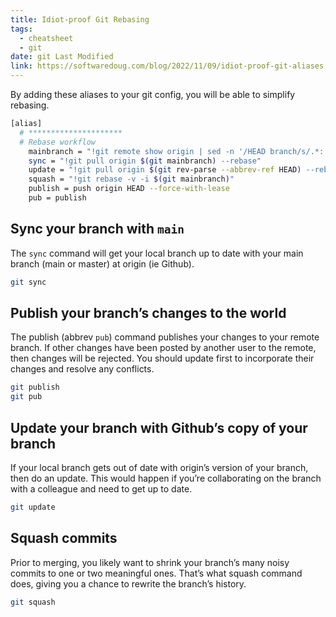 ```yaml
---
title: Idiot-proof Git Rebasing
tags:
  - cheatsheet
  - git
date: git Last Modified
link: https://softwaredoug.com/blog/2022/11/09/idiot-proof-git-aliases.html
---
```


By adding these aliases to your git config, you will be able to simplify rebasing.

```sh
[alias]
  # *********************
  # Rebase workflow
    mainbranch = "!git remote show origin | sed -n '/HEAD branch/s/.*: //p'"
    sync = "!git pull origin $(git mainbranch) --rebase"
    update = "!git pull origin $(git rev-parse --abbrev-ref HEAD) --rebase"
    squash = "!git rebase -v -i $(git mainbranch)"
    publish = push origin HEAD --force-with-lease
    pub = publish
```

## Sync your branch with `main`

The `sync` command will get your local branch up to date with your main branch (main or master) at origin (ie Github).

```sh
git sync
```

## Publish your branch’s changes to the world

The publish (abbrev `pub`) command publishes your changes to your remote branch. If other changes have been posted by another user to the remote, then changes will be rejected. You should update first to incorporate their changes and resolve any conflicts.

```sh
git publish
git pub
```

## Update your branch with Github’s copy of your branch

If your local branch gets out of date with origin’s version of your branch, then do an update. This would happen if you’re collaborating on the branch with a colleague and need to get up to date.

```sh
git update
```

## Squash commits

Prior to merging, you likely want to shrink your branch’s many noisy commits to one or two meaningful ones. That’s what squash command does, giving you a chance to rewrite the branch’s history.

```sh
git squash
```
